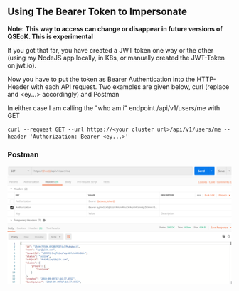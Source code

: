 ## Using The Bearer Token to Impersonate

**Note: This way to access can change or disappear in future versions of QSEoK. This is experimental**

If you got that far, you have created a JWT token one way or the other (using my NodeJS app locally, in K8s, or manually 
created the JWT-Token on jwt.io). 

Now you have to put the token as Bearer Authentication into the HTTP-Header with each API request. Two examples are given below, 
curl (replace <your cluster url> and <ey...> accordingly) and Postman

In either case I am calling the "who am i" endpoint /api/v1/users/me with GET
```
curl --request GET --url https://<your cluster url>/api/v1/users/me --header 'Authorization: Bearer <ey...>'
```
### Postman

<img src="postman.png"/>
